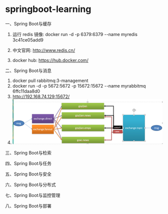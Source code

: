 # springboot-learning

一、Spring Boot与缓存

1. 运行 redis 镜像: docker run -d -p 6379:6379 --name myredis 3c41ce05add9

2. 中文官网: http://www.redis.cn/

3. docker hub: https://hub.docker.com/

二、Spring Boot与消息

1. docker pull rabbitmq:3-management
2. docker run -d -p 5672:5672 -p 15672:15672 --name myrabbitmq 6ffc11daa8d0
3. http://192.168.74.129:15672/
4. ![rabbitmq演示示例.png](rabbitmq演示示例.png)


三、Spring Boot与检索

四、Spring Boot与任务

五、Spring Boot与安全

六、Spring Boot与分布式

七、Spring Boot与监控管理

八、Spring Boot与部署
